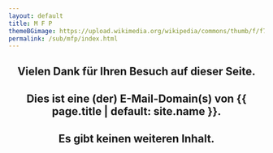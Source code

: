 ```yaml
---
layout: default
title: M F P
themeBGimage: https://upload.wikimedia.org/wikipedia/commons/thumb/f/f7/Laser_printer_2_%288657122708%29.jpg/2560px-Laser_printer_2_%288657122708%29.jpg
permalink: /sub/mfp/index.html
---
```


<h2 style="text-align: center;"><strong>Vielen Dank für Ihren Besuch auf dieser Seite.</strong></h2>
<h2 style="text-align: center;"><strong>Dies ist eine (der) E-Mail-Domain(s) von {{ page.title | default: site.name }}.</strong></h2>
<h2 style="text-align: center;"><strong>Es gibt keinen weiteren Inhalt.</strong></h2>
